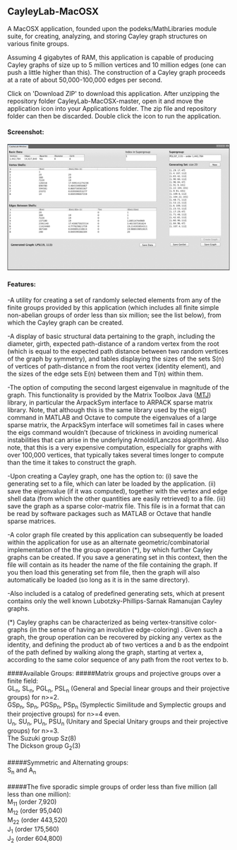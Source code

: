 ## CayleyLab-MacOSX
A MacOSX application, founded upon the podeks/MathLibraries module suite, for creating, analyzing, and storing Cayley graph structures on various finite groups.

Assuming 4 gigabytes of RAM, this application is capable of producing Cayley graphs of size up to 5 million vertices and 10 million edges (one can push a little higher than this).  The construction of a Cayley graph proceeds at a rate of about 50,000-100,000 edges per second.

Click on 'Download ZIP' to download this application. After unzipping the repository folder CayleyLab-MacOSX-master, open it and move the application icon into your Applications folder. The zip file and repository folder can then be discarded. Double click the icon to run the application.

#### Screenshot:
![image 01](/screenshots/img01.jpg)

#### Features:
-A utility for creating a set of randomly selected elements from any of the finite groups provided by this application (which includes all finite simple non-abelian groups of order less than six million; see the list below), from which the Cayley graph can be created.

-A display of basic structural data pertaining to the graph, including the diameter, girth, expected path-distance of a random vertex from the root (which is equal to the expected path distance between two random vertices of the graph by symmetry), and tables displaying the sizes of the sets S(n) of vertices of path-distance n from the root vertex (identity element), and the sizes of the edge sets E(n) between them and T(n) within them.

-The option of computing the second largest eigenvalue in magnitude of the graph.  This functionality is provided by the Matrix Toolbox Java ([MTJ](https://github.com/fommil/matrix-toolkits-java.git)) library, in particular the ArpackSym interface to ARPACK sparse matrix library.  Note, that although this is the same library used by the eigs() command in MATLAB and Octave to compute the eigenvalues of a large sparse matrix, the ArpackSym interface will sometimes fail in cases where the eigs command wouldn’t (because of trickiness in avoiding numerical instabilities that can arise in the underlying Arnoldi/Lanczos algorithm).  Also note, that this is a very expensive computation, especially for graphs with over 100,000 vertices, that typically takes several times longer to compute than the time it takes to construct the graph.

-Upon creating a Cayley graph, one has the option to:
  (i) save the generating set to a file, which can later be loaded by the application.
 (ii) save the eigenvalue (if it was computed), together with the vertex and edge shell data (from which the other quantities are easily retrieved) to a file.
(iii) save the graph as a sparse color-matrix file.  This file is in a format that can be read by software packages such as MATLAB or Octave that handle sparse matrices.

-A color graph file created by this application can subsequently be loaded within the application for use as an alternate geometric/combinatorial implementation of the the group operation (*), by which further Cayley graphs can be created.
If you save a generating set in this context, then the file will contain as its header the name of the file containing the graph.  If you then load this generating set from file, then the graph will also automatically be loaded (so long as it is in the same directory).

-Also included is a catalog of predefined generating sets, which at present contains only the well known Lubotzky-Phillips-Sarnak Ramanujan Cayley graphs.

(*) Cayley graphs can be characterized as being vertex-transitive color-graphs (in the sense of having an involutive edge-coloring) .  Given such a graph, the group operation can be recovered by picking any vertex as the identity, and defining the product ab of two vertices a and b as the endpoint of the path defined by walking along the graph, starting at vertex a, according to the same color sequence of any path from the root vertex to b.

####Available Groups:
#####Matrix groups and projective groups over a finite field:<br>
GL<sub>n</sub>, SL<sub>n</sub>, PGL<sub>n</sub>, PSL<sub>n</sub> (General and Special linear groups and their projective groups) for n>=2.<br>
GSp<sub>n</sub>, Sp<sub>n</sub>, PGSp<sub>n</sub>, PSp<sub>n</sub> (Symplectic Similitude and Symplectic groups and their projective groups) for n>=4 even.<br>
U<sub>n</sub>, SU<sub>n</sub>, PU<sub>n</sub>, PSU<sub>n</sub> (Unitary and Special Unitary groups and their projective groups) for n>=3.<br>
The Suzuki group Sz(8)<br> 
The Dickson group G<sub>2</sub>(3)<br>
<br>
#####Symmetric and Alternating groups:<br>
S<sub>n</sub> and A<sub>n</sub><br>
<br>
#####The five sporadic simple groups of order less than five million (all less than one million):<br>
M<sub>11</sub> (order 7,920)<br>
M<sub>12</sub> (order 95,040)<br>
M<sub>22</sub> (order 443,520)<br>
J<sub>1</sub> (order 175,560)<br>
J<sub>2</sub> (order 604,800) <br>
